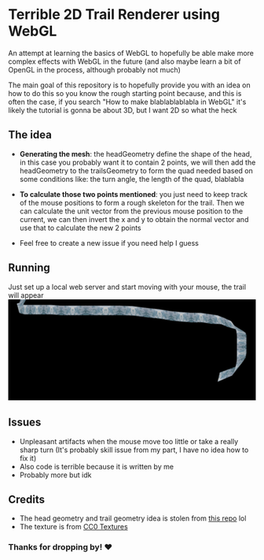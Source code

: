 # Terrible 2D Trail Renderer using WebGL
An attempt at learning the basics of WebGL to hopefully be able make more complex effects with WebGL in the future (and also maybe learn a bit of OpenGL in the process, although probably not much)

The main goal of this repository is to hopefully provide you with an idea on how to do this so you know the rough starting point because, and this is often the case, if you search "How to make blablablablabla in WebGL" it's likely the tutorial is gonna be about 3D, but I want 2D so what the heck

## The idea
- **Generating the mesh**: the headGeometry define the shape of the head, in this case you probably want it to contain 2 points, we will then add the headGeometry to the trailsGeometry to form the quad needed based on some conditions like: the turn angle, the length of the quad, blablabla
  
- **To calculate those two points mentioned**: you just need to keep track of the mouse positions to form a rough skeleton for the trail. Then we can calculate the unit vector from the previous mouse position to the current, we can then invert the x and y to obtain the normal vector and use that to calculate the new 2 points

- Feel free to create a new issue if you need help I guess

## Running
Just set up a local web server and start moving with your mouse, the trail will appear
![This looks like fucking ass](preview.png)

## Issues
- Unpleasant artifacts when the mouse move too little or take a really sharp turn (It's probably skill issue from my part, I have no idea how to fix it)
- Also code is terrible because it is written by me
- Probably more but idk

## Credits
- The head geometry and trail geometry idea is stolen from [this repo](https://github.com/mkkellogg/TrailRendererJS) lol
- The texture is from [CC0 Textures](https://cc0-textures.com/)

### Thanks for dropping by! ♥
